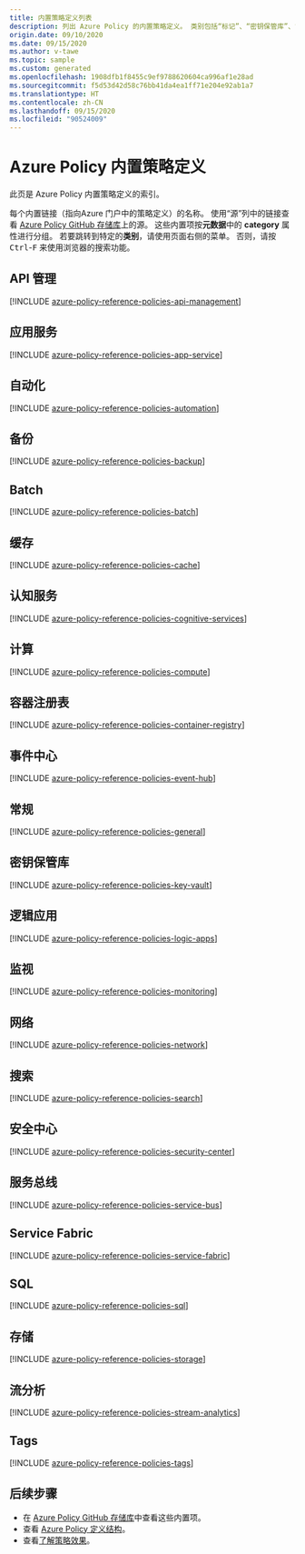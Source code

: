```yaml
---
title: 内置策略定义列表
description: 列出 Azure Policy 的内置策略定义。 类别包括“标记”、“密钥保管库”、“来宾配置”等。
origin.date: 09/10/2020
ms.date: 09/15/2020
ms.author: v-tawe
ms.topic: sample
ms.custom: generated
ms.openlocfilehash: 1908dfb1f8455c9ef9788620604ca996af1e28ad
ms.sourcegitcommit: f5d53d42d58c76bb41da4ea1ff71e204e92ab1a7
ms.translationtype: HT
ms.contentlocale: zh-CN
ms.lasthandoff: 09/15/2020
ms.locfileid: "90524009"
---
```

# <a name="azure-policy-built-in-policy-definitions"></a>Azure Policy 内置策略定义

此页是 Azure Policy 内置策略定义的索引。

每个内置链接（指向Azure 门户中的策略定义）的名称。 使用“源”列中的链接查看 [Azure Policy GitHub 存储库](https://github.com/Azure/azure-policy)上的源。 这些内置项按**元数据**中的 **category** 属性进行分组。 若要跳转到特定的**类别**，请使用页面右侧的菜单。 否则，请按 <kbd>Ctrl</kbd>-<kbd>F</kbd> 来使用浏览器的搜索功能。

<!-- ## API for FHIR -->

<!-- [!INCLUDE [azure-policy-reference-policies-api-for-fhir](../../../../includes/policy/reference/bycat/policies-api-for-fhir.md)] -->

## <a name="api-management"></a>API 管理

[!INCLUDE [azure-policy-reference-policies-api-management](../../../../includes/policy/reference/bycat/policies-api-management.md)]

<!-- ## App Configuration

[!INCLUDE [azure-policy-reference-policies-app-configuration](../../../../includes/policy/reference/bycat/policies-app-configuration.md)] -->

<!-- ## App Platform

[!INCLUDE [azure-policy-reference-policies-app-platform](../../../../includes/policy/reference/bycat/policies-app-platform.md)] -->

## <a name="app-service"></a>应用服务

[!INCLUDE [azure-policy-reference-policies-app-service](../../../../includes/policy/reference/bycat/policies-app-service.md)]

## <a name="automation"></a>自动化

[!INCLUDE [azure-policy-reference-policies-automation](../../../../includes/policy/reference/bycat/policies-automation.md)]

## <a name="backup"></a>备份

[!INCLUDE [azure-policy-reference-policies-backup](../../../../includes/policy/reference/bycat/policies-backup.md)]

## <a name="batch"></a>Batch

[!INCLUDE [azure-policy-reference-policies-batch](../../../../includes/policy/reference/bycat/policies-batch.md)]

## <a name="cache"></a>缓存

[!INCLUDE [azure-policy-reference-policies-cache](../../../../includes/policy/reference/bycat/policies-cache.md)]

## <a name="cognitive-services"></a>认知服务

[!INCLUDE [azure-policy-reference-policies-cognitive-services](../../../../includes/policy/reference/bycat/policies-cognitive-services.md)]

## <a name="compute"></a>计算

[!INCLUDE [azure-policy-reference-policies-compute](../../../../includes/policy/reference/bycat/policies-compute.md)]

## <a name="container-registry"></a>容器注册表

[!INCLUDE [azure-policy-reference-policies-container-registry](../../../../includes/policy/reference/bycat/policies-container-registry.md)]

<!-- ## Cosmos DB

[!INCLUDE [azure-policy-reference-policies-cosmos-db](../../../../includes/policy/reference/bycat/policies-cosmos-db.md)] -->

<!-- ## Custom Provider

[!INCLUDE [azure-policy-reference-policies-custom-provider](../../../../includes/policy/reference/bycat/policies-custom-provider.md)] -->

<!-- ## Data Lake

[!INCLUDE [azure-policy-reference-policies-data-lake](../../../../includes/policy/reference/bycat/policies-data-lake.md)] -->

<!-- ## Event Grid -->

<!-- [!INCLUDE [azure-policy-reference-policies-event-grid](../../../../includes/policy/reference/bycat/policies-event-grid.md)] -->

## <a name="event-hub"></a>事件中心

[!INCLUDE [azure-policy-reference-policies-event-hub](../../../../includes/policy/reference/bycat/policies-event-hub.md)]

## <a name="general"></a>常规

[!INCLUDE [azure-policy-reference-policies-general](../../../../includes/policy/reference/bycat/policies-general.md)]

<!-- ## Guest Configuration

[!INCLUDE [azure-policy-reference-policies-guest-configuration](../../../../includes/policy/reference/bycat/policies-guest-configuration.md)] -->

<!-- ## Internet of Things

[!INCLUDE [azure-policy-reference-policies-internet-of-things](../../../../includes/policy/reference/bycat/policies-internet-of-things.md)] -->

## <a name="key-vault"></a>密钥保管库

[!INCLUDE [azure-policy-reference-policies-key-vault](../../../../includes/policy/reference/bycat/policies-key-vault.md)]

<!-- ## Kubernetes

[!INCLUDE [azure-policy-reference-policies-kubernetes](../../../../includes/policy/reference/bycat/policies-kubernetes.md)] -->

<!-- ## Lighthouse

[!INCLUDE [azure-policy-reference-policies-lighthouse](../../../../includes/policy/reference/bycat/policies-lighthouse.md)] -->

## <a name="logic-apps"></a>逻辑应用

[!INCLUDE [azure-policy-reference-policies-logic-apps](../../../../includes/policy/reference/bycat/policies-logic-apps.md)]

<!-- ## Machine Learning -->

<!-- [!INCLUDE [azure-policy-reference-policies-machine-learning](../../../../includes/policy/reference/bycat/policies-machine-learning.md)] -->

<!-- ## Managed Application

[!INCLUDE [azure-policy-reference-policies-managed-application](../../../../includes/policy/reference/bycat/policies-managed-application.md)] -->

## <a name="monitoring"></a>监视

[!INCLUDE [azure-policy-reference-policies-monitoring](../../../../includes/policy/reference/bycat/policies-monitoring.md)]

## <a name="network"></a>网络

[!INCLUDE [azure-policy-reference-policies-network](../../../../includes/policy/reference/bycat/policies-network.md)]

## <a name="search"></a>搜索

[!INCLUDE [azure-policy-reference-policies-search](../../../../includes/policy/reference/bycat/policies-search.md)]

## <a name="security-center"></a>安全中心

[!INCLUDE [azure-policy-reference-policies-security-center](../../../../includes/policy/reference/bycat/policies-security-center.md)]

## <a name="service-bus"></a>服务总线

[!INCLUDE [azure-policy-reference-policies-service-bus](../../../../includes/policy/reference/bycat/policies-service-bus.md)]

## <a name="service-fabric"></a>Service Fabric

[!INCLUDE [azure-policy-reference-policies-service-fabric](../../../../includes/policy/reference/bycat/policies-service-fabric.md)]

<!-- ## SignalR -->

<!-- [!INCLUDE [azure-policy-reference-policies-signalr](../../../../includes/policy/reference/bycat/policies-signalr.md)] -->

## <a name="sql"></a>SQL

[!INCLUDE [azure-policy-reference-policies-sql](../../../../includes/policy/reference/bycat/policies-sql.md)]

## <a name="storage"></a>存储

[!INCLUDE [azure-policy-reference-policies-storage](../../../../includes/policy/reference/bycat/policies-storage.md)]

## <a name="stream-analytics"></a>流分析

[!INCLUDE [azure-policy-reference-policies-stream-analytics](../../../../includes/policy/reference/bycat/policies-stream-analytics.md)]

## <a name="tags"></a>Tags

[!INCLUDE [azure-policy-reference-policies-tags](../../../../includes/policy/reference/bycat/policies-tags.md)]

<!-- ## VM Image Builder -->

<!-- [!INCLUDE [azure-policy-reference-policies-vm-image-builder](../../../../includes/policy/reference/bycat/policies-vm-image-builder.md)] -->

## <a name="next-steps"></a>后续步骤

- 在 [Azure Policy GitHub 存储库](https://github.com/Azure/azure-policy)中查看这些内置项。
- 查看 [Azure Policy 定义结构](../concepts/definition-structure.md)。
- 查看[了解策略效果](../concepts/effects.md)。